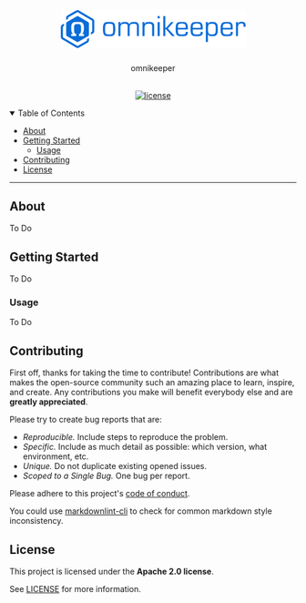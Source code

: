 <h1 align="center">
    <img src="docs/source/images/omnikeeper_logo_v1.0.png" alt="Logo" width="325">
</h1>

<div align="center">
  omnikeeper
</div>

<div align="center">
<br />

[![license](https://img.shields.io/github/license/max-bytes/omnikeeper)](LICENSE)

</div>

<details open="open">
<summary>Table of Contents</summary>

- [About](#about)
- [Getting Started](#getting-started)
  - [Usage](#usage)
- [Contributing](#contributing)
- [License](#license)

</details>

---

## About

To Do

## Getting Started

To Do

### Usage

To Do

## Contributing

First off, thanks for taking the time to contribute! Contributions are what makes the open-source community such an amazing place to learn, inspire, and create. Any contributions you make will benefit everybody else and are **greatly appreciated**.

Please try to create bug reports that are:

- _Reproducible._ Include steps to reproduce the problem.
- _Specific._ Include as much detail as possible: which version, what environment, etc.
- _Unique._ Do not duplicate existing opened issues.
- _Scoped to a Single Bug._ One bug per report.

Please adhere to this project's [code of conduct](docs/source/CODE_OF_CONDUCT.md).

You could use [markdownlint-cli](https://github.com/igorshubovych/markdownlint-cli) to check for common markdown style inconsistency.

## License

This project is licensed under the **Apache 2.0 license**.

See [LICENSE](LICENSE) for more information.
